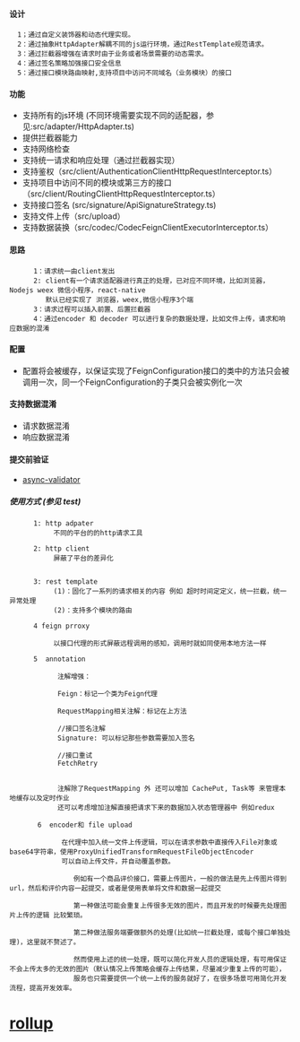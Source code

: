 #### 设计
```
  1；通过自定义装饰器和动态代理实现。
  2：通过抽象HttpAdapter解耦不同的js运行环境，通过RestTemplate规范请求。
  3：通过拦截器增强在请求时由于业务或者场景需要的动态需求。
  4：通过签名策略加强接口安全信息
  5：通过接口模块路由映射,支持项目中访问不同域名（业务模块）的接口
```

#### 功能
- 支持所有的js环境 (不同环境需要实现不同的适配器，参见:src/adapter/HttpAdapter.ts)
- 提供拦截器能力
- 支持网络检查
- 支持统一请求和响应处理（通过拦截器实现）
- 支持鉴权（src/client/AuthenticationClientHttpRequestInterceptor.ts）
- 支持项目中访问不同的模块或第三方的接口 （src/client/RoutingClientHttpRequestInterceptor.ts）
- 支持接口签名 (src/signature/ApiSignatureStrategy.ts)
- 支持文件上传（src/upload）
- 支持数据装换（src/codec/CodecFeignClientExecutorInterceptor.ts）

#### 思路
          1：请求统一由client发出
          2: client有一个请求适配器进行真正的处理，已对应不同环境，比如浏览器，Nodejs weex 微信小程序，react-native
             默认已经实现了 浏览器，weex,微信小程序3个端
          3：请求过程可以插入前置、后置拦截器
          4：通过encoder 和 decoder 可以进行复杂的数据处理，比如文件上传，请求和响应数据的混淆


#### 配置
- 配置将会被缓存，以保证实现了FeignConfiguration接口的类中的方法只会被调用一次，同一个FeignConfiguration的子类只会被实例化一次

      
#### 支持数据混淆
- 请求数据混淆
- 响应数据混淆     

#### 提交前验证
- [async-validator](https://github.com/yiminghe/async-validator) 

##### 使用方式 (参见 test)

          1: http adpater
               不同的平台的的http请求工具

          2: http client
               屏蔽了平台的差异化


          3: rest template
               (1)：固化了一系列的请求相关的内容 例如 超时时间定定义，统一拦截，统一异常处理
               (2)：支持多个模块的路由

          4 feign prroxy

               以接口代理的形式屏蔽远程调用的感知，调用时就如同使用本地方法一样

          5  annotation

                注解增强：

                Feign：标记一个类为Feign代理

                RequestMapping相关注解：标记在上方法

                //接口签名注解
                Signature: 可以标记那些参数需要加入签名

                //接口重试
                FetchRetry


                注解除了RequestMapping 外 还可以增加 CachePut, Task等 来管理本地缓存以及定时作业
                还可以考虑增加注解直接把请求下来的数据加入状态管理器中 例如redux
           
           6  encoder和 file upload
                 
                 在代理中加入统一文件上传逻辑，可以在请求参数中直接传入File对象或base64字符串，使用ProxyUnifiedTransformRequestFileObjectEncoder
                 可以自动上传文件，并自动覆盖参数。
                    
                    例如有一个商品评价接口，需要上传图片，一般的做法是先上传图片得到url，然后和评价内容一起提交，或者是使用表单将文件和数据一起提交
                   
                    第一种做法可能会重复上传很多无效的图片，而且开发的时候要先处理图片上传的逻辑 比较繁琐。
                    
                    第二种做法服务端要做额外的处理(比如统一拦截处理，或每个接口单独处理)，这里就不赘述了。
                    
                    然而使用上述的统一处理，既可以简化开发人员的逻辑处理，有可用保证不会上传太多的无效的图片（默认情况上传策略会缓存上传结果，尽量减少重复上传的可能），
                    服务也只需要提供一个统一上传的服务就好了，在很多场景可用简化开发流程，提高开发效率。
                    
# [rollup](https://www.rollupjs.com/)
